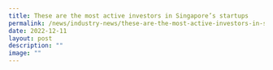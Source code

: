 ```yaml
---
title: These are the most active investors in Singapore’s startups
permalink: /news/industry-news/these-are-the-most-active-investors-in-singapores-startups/
date: 2022-12-11
layout: post
description: ""
image: ""
---
```

